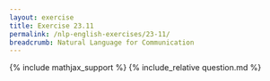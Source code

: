 ```yaml
---
layout: exercise
title: Exercise 23.11
permalink: /nlp-english-exercises/23-11/
breadcrumb: Natural Language for Communication
---
```


{% include mathjax_support %}
{% include_relative question.md %}
